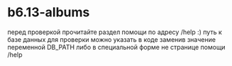 # b6.13-albums

перед проверкой прочитайте раздел помощи по адресу /help :)
путь к базе данных для проверки можно указать в коде заменив значение переменной DB_PATH либо в специальной форме не странице помощи /help
